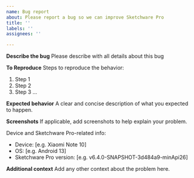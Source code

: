```yaml
---
name: Bug report
about: Please report a bug so we can improve Sketchware Pro
title: ''
labels: ''
assignees: ''

---
```


**Describe the bug**
Please describe with all details about this bug

**To Reproduce**
Steps to reproduce the behavior:
1. Step 1
2. Step 2
3. Step 3
...

**Expected behavior**
A clear and concise description of what you expected to happen.

**Screenshots**
If applicable, add screenshots to help explain your problem.

Device and Sketchware Pro-related info:
 - Device: [e.g. Xiaomi Note 10]
 - OS: [e.g. Android 13]
 - Sketchware Pro version: [e.g. v6.4.0-SNAPSHOT-3d484a9-minApi26]

**Additional context**
Add any other context about the problem here.
